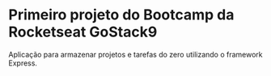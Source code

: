 # Primeiro projeto do Bootcamp da Rocketseat GoStack9
Aplicação para armazenar projetos e tarefas do zero utilizando o framework Express.
